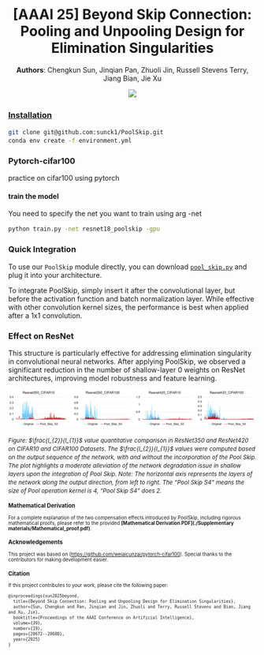 <div align="center">

# [AAAI 25] Beyond Skip Connection: Pooling and Unpooling Design for Elimination Singularities

**Authors**: Chengkun Sun, Jinqian Pan, Zhuoli Jin, Russell Stevens Terry, Jiang Bian, Jie Xu
<p>
  <a href="https://ojs.aaai.org/index.php/AAAI/article/view/34278"><img src="https://img.shields.io/badge/AAAI2025-Paper%20Link-red">
</p>
</div>

### Installation
```bash
git clone git@github.com:sunck1/PoolSkip.git
conda env create -f environment.yml
```

### Pytorch-cifar100
practice on cifar100 using pytorch

#### train the model
You need to specify the net you want to train using arg -net

```bash
python train.py -net resnet18_poolskip -gpu
```

### Quick Integration

To use our `PoolSkip` module directly, you can download [`pool_skip.py`](./pool_skip.py) and plug it into your architecture.  

To integrate PoolSkip, simply insert it after the convolutional layer, but before the activation function and batch normalization layer.
While effective with other convolution kernel sizes, the performance is best when applied after a 1x1 convolution.


### Effect on ResNet

This structure is particularly effective for addressing elimination singularity in convolutional neural networks. After applying PoolSkip, we observed a significant reduction in the number of shallow-layer 0 weights on ResNet architectures, improving model robustness and feature learning.

<div align="center"> <img src="./Supplementary materials/l2_l1.png" alt="ResNet Effect" width="1200"/> </div> <p align="left"> <small><i>Figure: $\frac{l_{2}}{l_{1}}$ value quantitative comparison in ResNet350 and ResNet420 on CIFAR10 and CIFAR100 Datasets. The $\frac{l_{2}}{l_{1}}$ values were computed based on the output sequence of the network, with and without the incorporation of the Pool Skip. The plot highlights a moderate alleviation of the network degradation issue in shallow layers upon the integration of Pool Skip. Note: The horizontal axis represents the layers of the network along the output direction, from left to right. The “Pool Skip S4” means
the size of Pool operation kernel is 4, “Pool Skip S4” does 2.</i><small> </p>

### Mathematical Derivation  
For a complete explanation of the two compensation effects introduced by PoolSkip, including rigorous mathematical proofs, please refer to the provided **[Mathematical Derivation PDF](./Supplementary materials/Mathematical_proof.pdf)**.

### Acknowledgements
This project was based on (https://github.com/weiaicunzai/pytorch-cifar100).
Special thanks to the contributors for making development easier.  

### Citation
If this project contributes to your work, please cite the following paper:

```
@inproceedings{sun2025beyond,
  title={Beyond Skip Connection: Pooling and Unpooling Design for Elimination Singularities},
  author={Sun, Chengkun and Pan, Jinqian and Jin, Zhuoli and Terry, Russell Stevens and Bian, Jiang and Xu, Jie},
  booktitle={Proceedings of the AAAI Conference on Artificial Intelligence},
  volume={39},
  number={19},
  pages={20672--20680},
  year={2025}
}
```

